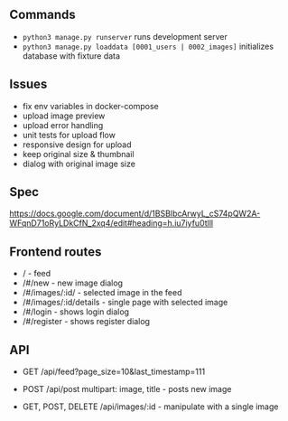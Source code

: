 ## Commands

- `python3 manage.py runserver` runs development server
- `python3 manage.py loaddata [0001_users | 0002_images]` initializes database with fixture data

## Issues

- fix env variables in docker-compose
- upload image preview
- upload error handling
- unit tests for upload flow
- responsive design for upload
- keep original size & thumbnail
- dialog with original image size

## Spec

https://docs.google.com/document/d/1BSBIbcArwyL_cS74pQW2A-WFqnD71oRyLDkCfN_2xq4/edit#heading=h.iu7iyfu0tlll


## Frontend routes

- / - feed
- /#/new - new image dialog
- /#/images/:id/ - selected image in the feed
- /#/images/:id/details - single page with selected image
- /#/login - shows login dialog
- /#/register - shows register dialog

## API

- GET /api/feed?page_size=10&last_timestamp=111
- POST /api/post multipart: image, title - posts new image

- GET, POST, DELETE /api/images/:id - manipulate with a single image

